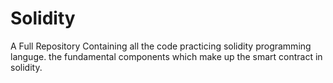 # Solidity
A Full Repository Containing all the code practicing solidity programming languge.
the fundamental components which make up the smart contract in solidity.
